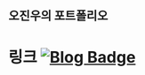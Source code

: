 ## 오진우의 포트폴리오
# 링크 [![Blog Badge](http://img.shields.io/badge/-git-white?style=flat-square&logo=Git&link=https://Jangton.github.io)](https://Jangton.github.io)
